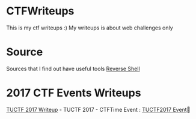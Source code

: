 # CTFWriteups
This is my ctf writeups :) My writeups is about web challenges only

# Source
Sources that I find out have useful tools
[Reverse Shell](https://github.com/quanght55/CTFWriteups/blob/master/sources/reverse_shell.md)

# 2017 CTF Events Writeups
[TUCTF 2017 Writeup](https://github.com/quanght55/CTFWriteups/tree/master/TUCTF) - TUCTF 2017 - CTFTime Event : [TUCTF2017 Event](https://ctftime.org/event/500):clap:
